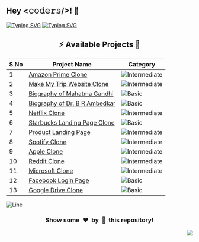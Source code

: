 <h2>Hey <𝚌𝚘𝚍𝚎𝚛𝚜/>! 👋</h2>

[![Typing SVG](https://readme-typing-svg.herokuapp.com?font=Fira+Code&size=60&pause=1000&center=true&vCenter=true&multiline=true&width=1000&height=100&lines=FRONT-END+PROJECTS)](https://git.io/typing-svg)
[![Typing SVG](https://readme-typing-svg.demolab.com?font=Comfortaa&size=65&pause=400&color=18b8d0&center=true&vCenter=true&width=2000&height=200&lines=BASIC+LEVEL+PROJECTS;INTERMEDIATE+LEVEL+PROJECTS;ADVANCED+LEVEL+PROJECTS)](https://git.io/typing-svg)


<div align="center">

## :zap: Available Projects 🎉
<!-- Rules to Add project are as follows:

1. Attach the project name as shown below or you can refer from the README file of Vanilla-JS.
[To Do List](./Basic/To-Do-List)

2. If alignment is distorted, i will manage it. You have just added you project here according to serial number. 

3. Add the category of the project using the provided links below here, according to your project.

![Basic](https://img.shields.io/badge/Basic-00FF00?style=for-the-badge) 
![Intermediate](https://img.shields.io/badge/Intermediate-FFD700?style=for-the-badge) 
![Advanced](https://img.shields.io/badge/Advanced-FF0000?style=for-the-badge) 

-->


| S.No  | Project Name | Category |
|-------|--------------|----------|
|   1   | [Amazon Prime Clone](./Intermediate/Amazon-Prime-Clone) | ![Intermediate](https://img.shields.io/badge/Intermediate-FFD700?style=for-the-badge) |
|   2   | [Make My Trip Website Clone](./Intermediate/MakeMyTrip-website-clone) | ![Intermediate](https://img.shields.io/badge/Intermediate-FFD700?style=for-the-badge) |
|   3   | [Biography of Mahatma Gandhi](./Basic/Biography-Mahatma-Gandhi) | ![Basic](https://img.shields.io/badge/Basic-00FF00?style=for-the-badge) |
|   4   | [Biography of Dr. B R Ambedkar](./Basic/Biography-BR-Ambedkar) | ![Basic](https://img.shields.io/badge/Basic-00FF00?style=for-the-badge) |
|   5   | [Netflix Clone](./Intermediate/Netflix-Clone) | ![Intermediate](https://img.shields.io/badge/Intermediate-FFD700?style=for-the-badge) |
|   6   | [Starbucks Landing Page Clone](./Basic/Starbucks-Landing-page) | ![Basic](https://img.shields.io/badge/Basic-00FF00?style=for-the-badge) |
|   7   | [Product Landing Page](./Intermediate/Product-Landing-Page )| ![Intermediate](https://img.shields.io/badge/Intermediate-FFD700?style=for-the-badge) |
|   8   | [Spotify Clone](./Intermediate/Spotify-Clone)| ![Intermediate](https://img.shields.io/badge/Intermediate-FFD700?style=for-the-badge) |
|   9   | [Apple Clone](./Intermediate/Apple-Clone )| ![Intermediate](https://img.shields.io/badge/Intermediate-FFD700?style=for-the-badge) |
|   10  | [Reddit Clone](./Intermediate/Reddit-Clone)| ![Intermediate](https://img.shields.io/badge/Intermediate-FFD700?style=for-the-badge) |
|  11   | [Microsoft Clone](./Intermediate/Microsoft-Clone)| ![Intermediate](https://img.shields.io/badge/Intermediate-FFD700?style=for-the-badge) |
|  12   | [Facebook Login Page](./Basic/Facebook-Login-Page) | ![Basic](https://img.shields.io/badge/Basic-00FF00?style=for-the-badge) |
|  13   | [Google Drive Clone](./Basic/Google-Drive-Clone/) | ![Basic](https://img.shields.io/badge/Basic-00FF00?style=for-the-badge) |



</div>


![Line](https://github.com/Avdhesh-Varshney/WebMasterLog/assets/114330097/4b78510f-a941-45f8-a9d5-80ed0705e847)

<div align="center">
	<h3>Show some &nbsp;❤️&nbsp; by &nbsp;🌟&nbsp; this repository!</h3>
</div>
<a href="#top"><img src="https://img.shields.io/badge/-Back%20to%20Top-red?style=for-the-badge" align="right"/></a>
